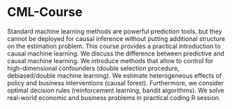 # CML-Course

Standard machine learning methods are powerful prediction tools, but they cannot be deployed for causal inference without putting additional structure on the estimation problem. This course provides a practical introduction to causal machine learning. We discuss the difference between predictive and causal machine learning. We introduce methods that allow to control for high-dimensional confounders (double selection procedure, debiased/double machine learning). We estimate heterogeneous effects of policy and business interventions (causal forest). Furthermore, we consider optimal decision rules (reinforcement learning, bandit algorithms). We solve real-world  economic and business problems in practical coding R session. 
